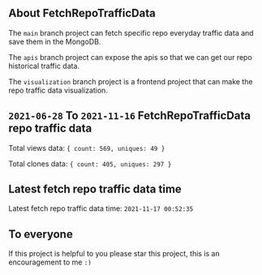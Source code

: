 ## About FetchRepoTrafficData

The `main` branch project can fetch specific repo everyday traffic data and save them in the MongoDB.

The `apis` branch project can expose the apis so that we can get our repo historical traffic data.

The `visualization` branch project is a frontend project that can make the repo traffic data visualization.

## `2021-06-28` To `2021-11-16` FetchRepoTrafficData repo traffic data

Total views data: `{ count: 569, uniques: 49 }`

Total clones data: `{ count: 405, uniques: 297 }`

## Latest fetch repo traffic data time

Latest fetch repo traffic data time: `2021-11-17 00:52:35`

## To everyone

If this project is helpful to you please star this project, this is an encouragement to me `:)`



